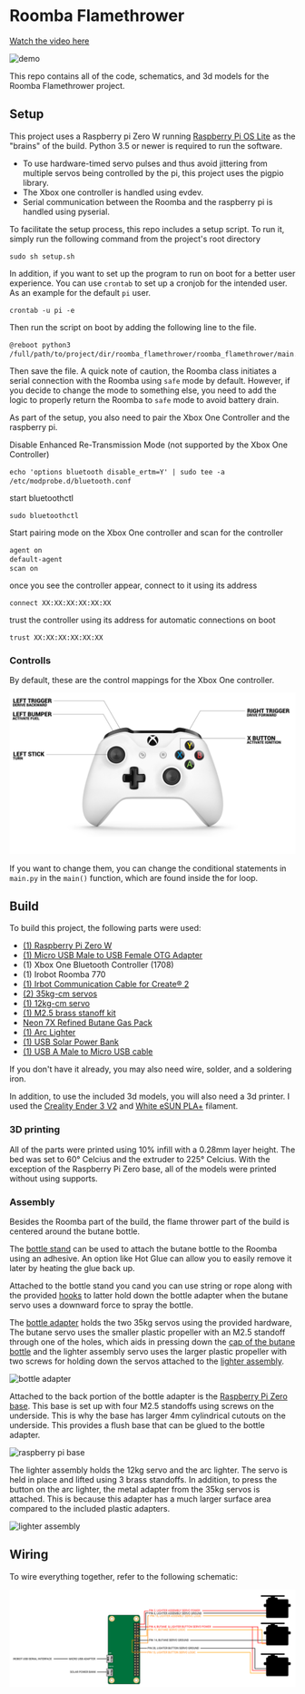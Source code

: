 # Roomba Flamethrower
[Watch the video here](https://youtu.be/nNa-5zJv5F0)

![demo](https://imgur.com/qBwpIig.gif)

This repo contains all of the code, schematics, and 3d models for the Roomba Flamethrower project.

## Setup
This project uses a Raspberry pi Zero W running [Raspberry Pi OS Lite](https://www.raspberrypi.org/software/operating-systems/) as the "brains" of the build. Python 3.5 or newer is required to run the software.

- To use hardware-timed servo pulses and thus avoid jittering from multiple servos being controlled by the pi, this project uses the pigpio library. 
- The Xbox one controller is handled using evdev.
- Serial communication between the Roomba and the raspberry pi is handled using pyserial.


To facilitate the setup process, this repo includes a setup script. To run it, simply run the following command from the project's root directory

```
sudo sh setup.sh
```

In addition, if you want to set up the program to run on boot for a better user experience. You can use `crontab` to set up a cronjob for the intended user. As an example for the default `pi` user.

```
crontab -u pi -e
```

Then run the script on boot by adding the following line to the file.

```
@reboot python3 /full/path/to/project/dir/roomba_flamethrower/roomba_flamethrower/main.py
```

Then save the file. A quick note of caution, the Roomba class initiates a serial connection with the Roomba using `safe` mode by default. However, if you decide to change the mode to something else, you need to add the logic to properly return the Roomba to `safe` mode to avoid battery drain.

As part of the setup, you also need to pair the Xbox One Controller and the raspberry pi.

Disable Enhanced Re-Transmission Mode (not supported by the Xbox One Controller)
```
echo 'options bluetooth disable_ertm=Y' | sudo tee -a /etc/modprobe.d/bluetooth.conf
```

start bluetoothctl 
```
sudo bluetoothctl
```

Start pairing mode on the Xbox One controller and scan for the controller
```
agent on
default-agent
scan on
```

once you see the controller appear, connect to it using its address
```
connect XX:XX:XX:XX:XX:XX
```

trust the controller using its address for automatic connections on boot
```
trust XX:XX:XX:XX:XX:XX
```

### Controlls
By default, these are the control mappings for the Xbox One controller.

![controll mappings](https://raw.githubusercontent.com/AlfredoSequeida/roomba_flamethrower/main/assets/xbox_one_controller.png)

If you want to change them, you can change the conditional statements in `main.py` in the `main()` function, which are found inside the for loop.

## Build
To build this project, the following parts were used:
- [(1) Raspberry Pi Zero W](https://www.raspberrypi.org/products/raspberry-pi-zero-w/)
- [(1) Micro USB Male to USB Female OTG Adapter](https://www.amazon.com/Ksmile®-Female-Adapter-SamSung-tablets/dp/B01C6032G0)
- (1) Xbox One Bluetooth Controller (1708)
- (1) Irobot Roomba 770
- [(1) Irbot Communication Cable for Create® 2](https://store.irobot.com/default/parts-and-accessories/create-accessories/communication-cable-for-create-2/4466502.html)
- [(2) 35kg-cm servos](https://www.amazon.com/ZOSKAY-Coreless-Digital-Stainless-arduino/dp/B07S9XZYN2)
- [(1) 12kg-cm servo](https://www.amazon.com/4-Pack-MG996R-Torque-Digital-Helicopter/dp/B07MFK266B)
- [(1) M2.5 brass stanoff kit](https://www.amazon.com/LBY-Multi-function-Combination-Screwdriver-Green/dp/B07GK6812D)
- [Neon 7X Refined Butane Gas Pack](https://www.amazon.com/Neon-Refined-Butane-300ml-Pack/dp/B072FR3LT2)
- [(1) Arc Lighter](https://www.amazon.com/lcfun-Waterproof-Windproof-Rechargeable-Flameless-Plasma-Camouflage/dp/B07GCHLDWR)
- [(1) USB Solar Power Bank](https://www.amazon.com/gp/product/B07T2NRK8G)
- [(1) USB A Male to Micro USB cable](https://www.amazon.com/10ft3Pack-Charging-Smartphone-Connection-Blackwhite/dp/B06XYH75NQ)

If you don't have it already, you may also need wire, solder, and a soldering iron.

In addition, to use the included 3d models, you will also need a 3d printer. I used the [Creality Ender 3 V2](https://www.amazon.com/Creality-Printer-Printing-Function-220x220x250mm/dp/B07FFTHMMN) and [White eSUN PLA+](https://www.amazon.com/eSUN-1-75mm-Printer-Filament-2-2lbs/dp/B01EKEMFQS) filament.


### 3D printing
All of the parts were printed using 10% infill with a 0.28mm layer height. The bed was set to 60° Celcius and the extruder to 225° Celcius. With the exception of the Raspberry Pi Zero base, all of the models were printed without using supports.

### Assembly
Besides the Roomba part of the build, the flame thrower part of the build is centered around the butane bottle.

The [bottle stand](https://github.com/AlfredoSequeida/roomba_flamethrower/blob/main/models/bottle_stand.stl) can be used to attach the butane bottle to the Roomba using an adhesive. An option like Hot Glue can allow you to easily remove it later by heating the glue back up.

Attached to the bottle stand you cand you can use string or rope along with the provided [hooks](https://github.com/AlfredoSequeida/roomba_flamethrower/blob/main/models/hook.stl) to latter hold down the bottle adapter when the butane servo uses a downward force to spray the bottle. 

The [bottle adapter](https://github.com/AlfredoSequeida/roomba_flamethrower/blob/main/models/bottle_adapter.stl) holds the two 35kg servos using the provided hardware, The butane servo uses the smaller plastic propeller with an M2.5 standoff through one of the holes, which aids in pressing down the [cap of the butane bottle](https://github.com/AlfredoSequeida/roomba_flamethrower/blob/main/models/cap.stl) and the lighter assembly servo uses the larger plastic propeller with two screws for holding down the servos attached to the [lighter assembly](https://github.com/AlfredoSequeida/roomba_flamethrower/blob/main/models/lighter_assembly.stl).

![bottle adapter](https://i.imgur.com/rdWF83C.png)

Attached to the back portion of the bottle adapter is the [Raspberry Pi Zero base](https://github.com/AlfredoSequeida/roomba_flamethrower/blob/main/models/rpi_zero_base.stl). This base is set up with four M2.5 standoffs using screws on the underside. This is why the base has larger 4mm cylindrical cutouts on the underside. This provides a flush base that can be glued to the bottle adapter.

![raspberry pi base](https://imgur.com/qgW4zN3.png)

The lighter assembly holds the 12kg servo and the arc lighter. The servo is held in place and lifted using 3 brass standoffs. In addition, to press the button on the arc lighter, the metal adapter from the 35kg servos is attached. This is because this adapter has a much larger surface area compared to the included plastic adapters.

![lighter assembly](https://imgur.com/i90mjE4.png)

## Wiring
To wire everything together, refer to the following schematic:

![schematic](https://raw.githubusercontent.com/AlfredoSequeida/roomba_flamethrower/2f7eaa32ffcb4d6fdb0e34170aeb788799d9aadf/assets/schematic.svg)
